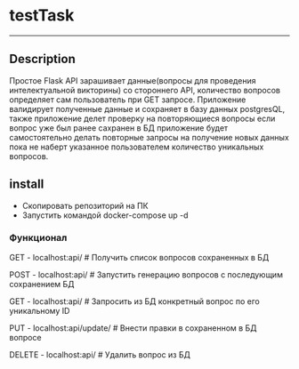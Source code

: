 # testTask
___
## Description
Простое Flask API зарашивает данные(вопросы для проведения интелектуальной викторины) со стороннего API, количество вопросов определяет сам пользователь при GET запросе. Приложение валидирует
полученные данные и сохраняет в базу данных postgresQL, также приложение делет проверку на повторяющиеся вопросы если вопрос уже был ранее сахранен в БД приложение будет самостоятельно делать
повторные запросы на получение новых данных пока не наберт указанное пользователем количество уникальных вопросов. 
## install
- Скопировать репозиторий на ПК
- Запустить командой docker-compose up -d

### Функционал
GET - localhost:api/ # Получить список вопросов сохраненных в БД  

POST - localhost:api/<int>  # Запустить генерацию вопросов с последующим сохранением БД  
  
GET - localhost:api/<id> # Запросить из БД конкретный вопрос по его уникальному ID  
  
PUT - localhost:api/update/<id> # Внести правки в сохраненном в БД вопросе  
  
DELETE - localhost:api/<id> # Удалить вопрос из БД


